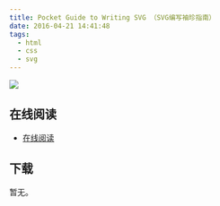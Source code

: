 ```yaml
---
title: Pocket Guide to Writing SVG （SVG编写袖珍指南）
date: 2016-04-21 14:41:48
tags:
  - html
  - css
  - svg
---
```


![](http://ww1.sinaimg.cn/large/841aea59jw1f35a4tjc9jj20ku06oaa3.jpg)

<!--more-->

## 在线阅读 ##

+ [在线阅读](https://github.com/jonitrythall/svgpocketguide/blob/master/svgpocketguide.md)

## 下载 ##

暂无。
